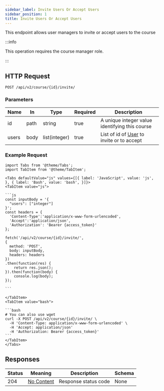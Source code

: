 ```yaml
---
sidebar_label: Invite Users Or Accept Users
sidebar_position: 1
title: Invite Users Or Accept Users
---
```


This endpoint allows user managers to invite or accept users to the course

:::info

This operation requires the course manager role.

:::

## HTTP Request

`POST /api/v2/course/{id}/invite/`

### Parameters

| Name  | In   | Type          | Required | Description                                                                     |
|-------|------|---------------|----------|---------------------------------------------------------------------------------|
| id    | path | string        | true     | A unique integer value identifying this course                                  |
| users | body | list(integer) | true     | List of id of [User](/docs/apireference/v2/schemas/user) to invite or to accept |

### Example Request

````mdx-code-block
import Tabs from '@theme/Tabs';
import TabItem from '@theme/TabItem';

<Tabs defaultValue="js" values={[{ label: 'JavaScript', value: 'js', }, { label: 'Bash', value: 'bash', }]}>
<TabItem value="js">

```js
const inputBody = '{
  "users": ["integer"]
}';
const headers = {
  'Content-Type':'application/x-www-form-urlencoded',
  'Accept':'application/json',
  'Authorization': 'Bearer {access_token}'
};

fetch('/api/v2/course/{id}/invite/',
{
  method: 'POST',
  body: inputBody,
  headers: headers
})
.then(function(res) {
    return res.json();
}).then(function(body) {
    console.log(body);
});

```

</TabItem>
<TabItem value="bash">

```bash
# You can also use wget
curl -X POST /api/v2/course/{id}/invite/ \
  -H 'Content-Type: application/x-www-form-urlencoded' \
  -H 'Accept: application/json'
  -H 'Authorization: Bearer {access_token}'
```
</TabItem>
</Tabs>
````

## Responses

| Status | Meaning                                                         | Description          | Schema |
|--------|-----------------------------------------------------------------|----------------------|--------|
| 204    | [No Content](https://tools.ietf.org/html/rfc7231#section-6.3.5) | Response status code | None   |
